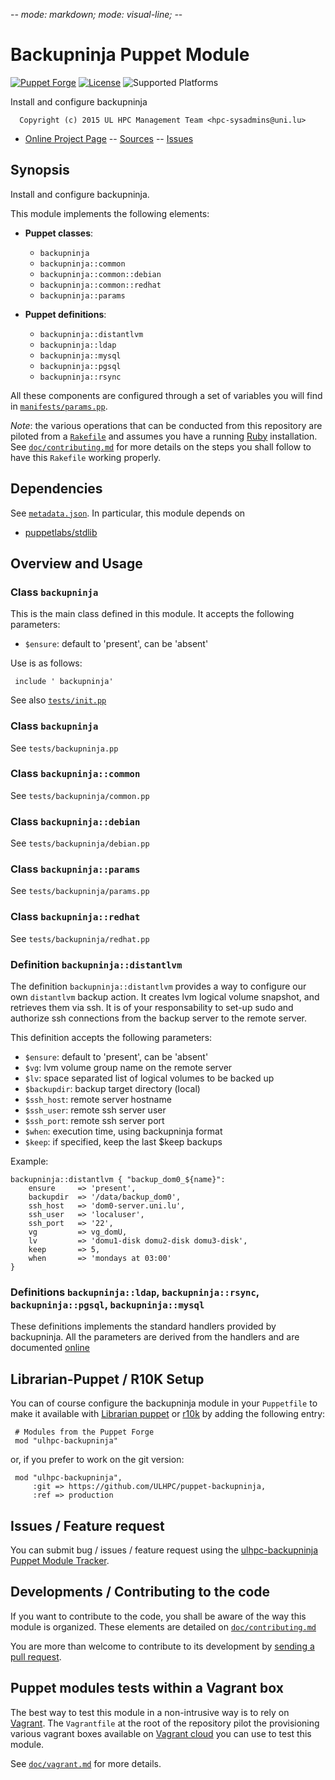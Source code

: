 -*- mode: markdown; mode: visual-line;  -*-

# Backupninja Puppet Module 

[![Puppet Forge](http://img.shields.io/puppetforge/v/ulhpc/backupninja.svg)](https://forge.puppetlabs.com/ULHPC/backupninja)
[![License](http://img.shields.io/:license-GPL3.0-blue.svg)](LICENSE)
![Supported Platforms](http://img.shields.io/badge/platform-debian|centos-lightgrey.svg)

Install and configure backupninja

      Copyright (c) 2015 UL HPC Management Team <hpc-sysadmins@uni.lu>
      

* [Online Project Page](https://github.com/ULHPC/puppet-backupninja)  -- [Sources](https://github.com/ULHPC/puppet-backupninja) -- [Issues](https://github.com/ULHPC/puppet-backupninja/issues)

## Synopsis

Install and configure backupninja.

This module implements the following elements: 

* __Puppet classes__:
    - `backupninja` 
    - `backupninja::common` 
    - `backupninja::common::debian` 
    - `backupninja::common::redhat` 
    - `backupninja::params` 

* __Puppet definitions__: 
    - `backupninja::distantlvm` 
    - `backupninja::ldap` 
    - `backupninja::mysql` 
    - `backupninja::pgsql` 
    - `backupninja::rsync` 

All these components are configured through a set of variables you will find in
[`manifests/params.pp`](manifests/params.pp). 

_Note_: the various operations that can be conducted from this repository are piloted from a [`Rakefile`](https://github.com/ruby/rake) and assumes you have a running [Ruby](https://www.ruby-lang.org/en/) installation.
See [`doc/contributing.md`](doc/contributing.md) for more details on the steps you shall follow to have this `Rakefile` working properly. 

## Dependencies

See [`metadata.json`](metadata.json). In particular, this module depends on 

* [puppetlabs/stdlib](https://forge.puppetlabs.com/puppetlabs/stdlib)

## Overview and Usage

### Class `backupninja`

This is the main class defined in this module.
It accepts the following parameters: 

* `$ensure`: default to 'present', can be 'absent'

Use is as follows:

     include ' backupninja'

See also [`tests/init.pp`](tests/init.pp)

### Class `backupninja`

See `tests/backupninja.pp`
### Class `backupninja::common`

See `tests/backupninja/common.pp`
### Class `backupninja::debian`

See `tests/backupninja/debian.pp`
### Class `backupninja::params`

See `tests/backupninja/params.pp`
### Class `backupninja::redhat`

See `tests/backupninja/redhat.pp`

### Definition `backupninja::distantlvm`

The definition `backupninja::distantlvm` provides a way to configure our own `distantlvm`
backup action. It creates lvm logical volume snapshot, and retrieves them via ssh. 
It is of your responsability to set-up sudo and authorize ssh connections from 
the backup server to the remote server. 

This definition accepts the following parameters:

* `$ensure`: default to 'present', can be 'absent'
* `$vg`: lvm volume group name on the remote server
* `$lv`: space separated list of logical volumes to be backed up
* `$backupdir`: backup target directory (local)
* `$ssh_host`: remote server hostname
* `$ssh_user`: remote ssh server user
* `$ssh_port`: remote ssh server port
* `$when`: execution time, using backupninja format
* `$keep`: if specified, keep the last $keep backups

Example:


    backupninja::distantlvm { "backup_dom0_${name}":
        ensure     => 'present',
        backupdir  => '/data/backup_dom0',
        ssh_host   => 'dom0-server.uni.lu',
        ssh_user   => 'localuser',
        ssh_port   => '22',
        vg         => vg_domU,
        lv         => 'domu1-disk domu2-disk domu3-disk',
        keep       => 5,
        when       => 'mondays at 03:00'
    }


### Definitions `backupninja::ldap`, `backupninja::rsync`, `backupninja::pgsql`, `backupninja::mysql`

These definitions implements the standard handlers provided by backupninja.
All the parameters are derived from the handlers and are documented [online](https://labs.riseup.net/code/projects/backupninja)


## Librarian-Puppet / R10K Setup

You can of course configure the backupninja module in your `Puppetfile` to make it available with [Librarian puppet](http://librarian-puppet.com/) or
[r10k](https://github.com/adrienthebo/r10k) by adding the following entry:

     # Modules from the Puppet Forge
     mod "ulhpc-backupninja"

or, if you prefer to work on the git version: 

     mod "ulhpc-backupninja", 
         :git => https://github.com/ULHPC/puppet-backupninja,
         :ref => production 

## Issues / Feature request

You can submit bug / issues / feature request using the [ulhpc-backupninja Puppet Module Tracker](https://github.com/ULHPC/puppet-backupninja/issues). 

## Developments / Contributing to the code 

If you want to contribute to the code, you shall be aware of the way this module is organized. 
These elements are detailed on [`doc/contributing.md`](doc/contributing.md)

You are more than welcome to contribute to its development by [sending a pull request](https://help.github.com/articles/using-pull-requests). 

## Puppet modules tests within a Vagrant box

The best way to test this module in a non-intrusive way is to rely on [Vagrant](http://www.vagrantup.com/).
The `Vagrantfile` at the root of the repository pilot the provisioning various vagrant boxes available on [Vagrant cloud](https://atlas.hashicorp.com/boxes/search?utf8=%E2%9C%93&sort=&provider=virtualbox&q=svarrette) you can use to test this module.

See [`doc/vagrant.md`](doc/vagrant.md) for more details. 


